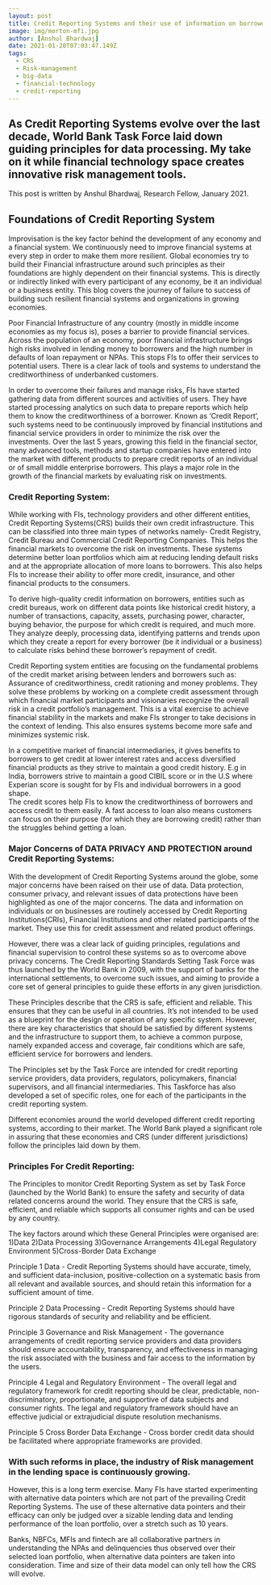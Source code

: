 ```yaml
---
layout: post
title: Credit Reporting Systems and their use of information on borrowers, guiding data principles by World Bank
image: img/morton-mfi.jpg
author: [Anshul Bhardwaj]
date: 2021-01-20T07:03:47.149Z
tags:
  - CRS
  - Risk-management
  - big-data
  - financial-technology
  - credit-reporting
---
```

As Credit Reporting Systems evolve over the last decade, World Bank Task Force laid down guiding principles for data processing. My take on it while financial technology space creates innovative risk management tools.
---

This post is written by
Anshul Bhardwaj, Research Fellow, January 2021.


## Foundations of Credit Reporting System


Improvisation is the key factor behind the development of any economy and a financial system. 
We continuously need to improve financial systems at every step in order to make them more resilient. 
Global economies try to build their Financial infrastructure around such principles as their foundations are highly dependent on their financial systems. This is directly or indirectly linked with every participant of any economy, be it an individual or a business entity.
This blog covers the journey of failure to success of building such resilient financial systems and organizations in growing economies. 
 
Poor Financial Infrastructure of any country (mostly in middle income economies as my focus is), poses a barrier to provide financial services. Across the population of an economy, poor financial infrastructure brings high risks involved in lending money to borrowers and the high number in defaults of loan repayment or NPAs. This stops FIs to offer their services to potential users. There is a clear lack of tools and systems to understand the creditworthiness of underbanked customers. 

In order to overcome their failures and manage risks, FIs have started gathering data from different sources and activities of users. They have started processing analytics on such data to prepare reports which help them to know the creditworthiness of a borrower. Known as ‘Credit Report’, such systems need to be continuously improved by financial institutions and financial service providers in order to minimize the risk over the investments. Over the last 5 years, growing this field in the financial sector, many advanced tools, methods and startup companies have entered into the market with different products to prepare credit reports of an individual or of small middle enterprise borrowers. This plays a major role in the growth of the financial markets by evaluating risk on investments.

### Credit Reporting System:

While working with FIs, technology providers and other different entities, Credit Reporting Systems(CRS) builds their own credit infrastructure. This can be classified into three main types of networks namely- Credit Registry, Credit Bureau and Commercial Credit Reporting Companies.
This helps the financial markets to overcome the risk on investments. These systems determine better loan portfolios which aim at reducing lending default risks and at the appropriate allocation of more loans to borrowers. This also helps FIs to increase their ability to offer more credit, insurance, and other financial products to the consumers. 

To derive high-quality credit information on borrowers, entities such as credit bureaus, work on different data points like historical credit history, a number of transactions, capacity, assets, purchasing power, character, buying behavior, the purpose for which credit is required, and much more. They analyze deeply, processing data, identifying patterns and trends upon which they create a report for every borrower (be it individual or a business) to calculate risks behind these borrower’s repayment of credit.

Credit Reporting system entities are focusing on the fundamental problems of the credit market arising between lenders and borrowers such as: 
Assurance of creditworthiness, credit rationing and money problems. 
They solve these problems by working on a complete credit assessment through which financial market participants and visionaries recognize the overall risk in a credit portfolio’s management. This is  a vital exercise to achieve financial stability in the markets and make FIs stronger to take decisions in the context of lending. This also ensures systems become more safe and minimizes systemic risk.

In a competitive market of financial intermediaries, it gives benefits to borrowers to get credit at lower interest rates and access diversified financial products as they strive to maintain a good credit history. E.g in India, borrowers strive to maintain a good CIBIL score or in the U.S where Experian score is sought for by FIs and individual borrowers in a good shape.  
The credit scores help FIs to know the creditworthiness of borrowers and access credit to them easily. A fast access to loan also means customers can focus on their purpose (for which they are borrowing credit) rather than the struggles behind getting a loan.

### Major Concerns of DATA PRIVACY AND PROTECTION around Credit Reporting Systems:
With the development of Credit Reporting Systems around the globe, some major concerns have been raised on their use of data.
Data protection, consumer privacy, and relevant issues of data protections have been highlighted as one of the major concerns. The data and information on individuals or on businesses are routinely accessed by Credit Reporting Institutions(CRIs), Financial Institutions and other related participants of the market. They use this for credit assessment and related product offerings. 

However, there was a clear lack of guiding principles, regulations and financial supervision to 
control these systems so as to overcome above privacy concerns. The Credit Reporting Standards Setting Task Force was thus launched by the World Bank in 2009, with the support of banks for the international settlements, to overcome such issues, and aiming to provide a core set of general principles to guide these efforts in any given jurisdiction.

These Principles describe that the CRS is safe, efficient and reliable. This ensures that they can be useful in all countries. It’s not intended to be used as a blueprint for the design or operation of any specific system. However, there are key characteristics that should be satisfied by different systems and the infrastructure to support them, to achieve a common purpose, namely expanded access and coverage, fair conditions which are safe, efficient service for borrowers and lenders.

The Principles set by the Task Force are intended for credit reporting service providers, data providers, regulators, policymakers, financial supervisors, and all financial intermediaries. This Taskforce has also developed a set of specific roles, one for each of the participants in the credit reporting system.

Different economies around the world developed different credit reporting systems, according to their market. The World Bank played a significant role in assuring that these economies and CRS (under different jurisdictions) follow the principles laid down by them.

### Principles For Credit Reporting:

The Principles to monitor Credit Reporting System as set by Task Force (launched by the World Bank) to ensure the safety and security of data related concerns around the world. They ensure that the CRS is safe, efficient, and reliable which supports all consumer rights and can be used by any country.

The key factors around which these General Principles were organised are:
1)Data
2)Data Processing
3)Governance Arrangements
4)Legal Regulatory Environment
5)Cross-Border Data Exchange
 
Principle 1 
Data - Credit Reporting Systems should have accurate, timely, and sufficient data-inclusion, positive-collection on a systematic basis from all relevant and available sources, and should retain this information for a sufficient amount of time.

Principle 2 
Data Processing - Credit Reporting Systems should have rigorous standards of security and reliability and be efficient.

Principle 3
Governance and Risk Management - The governance arrangements of credit reporting service providers and data providers should ensure accountability, transparency, and effectiveness in managing the risk associated with the business and fair access to the information by the users.

Principle 4 
Legal and Regulatory Environment - The overall legal and regulatory framework for credit reporting should be clear, predictable, non-discriminatory, proportionate, and supportive of data subjects and consumer rights. The legal and regulatory framework should have an effective judicial or extrajudicial dispute resolution mechanisms.

Principle 5
Cross Border Data Exchange - Cross border credit data should be facilitated where appropriate frameworks are provided.

### With such reforms in place, the industry of Risk management in the lending space is continuously growing. 
However, this is a long term exercise. Many FIs have started experimenting with alternative data pointers which are not part of the prevailing Credit Reporting Systems. The use of these alternative data pointers and their efficacy can only be judged over a sizable lending data and lending performance of the loan portfolio, over a stretch such as 10 years. 

Banks, NBFCs, MFIs and fintech are all collaborative partners in understanding the NPAs and delinquencies thus observed over their selected loan portfolio, when alternative data pointers are taken into consideration. Time and size of their data model can only tell how the CRS will evolve.

